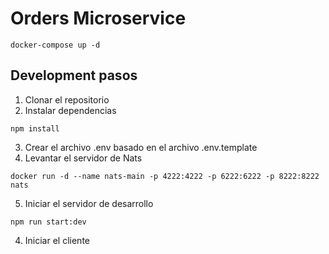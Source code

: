 # Orders Microservice
```	
docker-compose up -d
```
## Development pasos

1. Clonar el repositorio
2. Instalar dependencias
```	
npm install
```
3. Crear el archivo .env basado en el archivo .env.template
4. Levantar el servidor de Nats
```
docker run -d --name nats-main -p 4222:4222 -p 6222:6222 -p 8222:8222 nats
```
5. Iniciar el servidor de desarrollo
```
npm run start:dev
```
4. Iniciar el cliente

